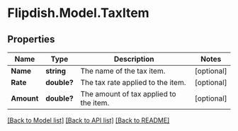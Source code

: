 # Flipdish.Model.TaxItem
## Properties

Name | Type | Description | Notes
------------ | ------------- | ------------- | -------------
**Name** | **string** | The name of the tax item. | [optional] 
**Rate** | **double?** | The tax rate applied to the item. | [optional] 
**Amount** | **double?** | The amount of tax applied to the item. | [optional] 

[[Back to Model list]](../README.md#documentation-for-models) [[Back to API list]](../README.md#documentation-for-api-endpoints) [[Back to README]](../README.md)


